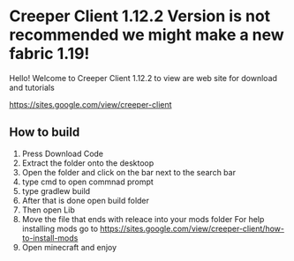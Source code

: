 # Creeper Client 1.12.2 Version is not recommended we might make a new fabric 1.19!
Hello! Welcome to Creeper Client 1.12.2 to view are web site for download and tutorials


https://sites.google.com/view/creeper-client

## How to build

1. Press Download Code
2. Extract the folder onto the desktoop
3. Open the folder and click on the bar next to the search bar
4. type cmd to open commnad prompt
5. type gradlew build
6. After that is done open build folder
7. Then open Lib
8. Move the file that ends with releace into your mods folder
   For help installing mods go to https://sites.google.com/view/creeper-client/how-to-install-mods
9. Open minecraft and enjoy
